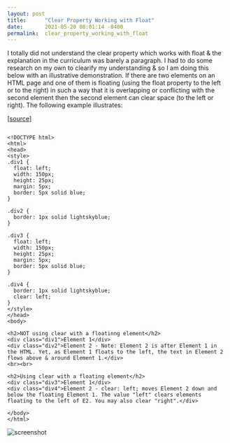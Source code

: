 ```yaml
---
layout: post
title:      "Clear Property Working with Float"
date:       2021-05-20 08:01:14 -0400
permalink:  clear_property_working_with_float
---
```



I totally did not understand the clear property which works with float & the explanation in the curriculum was barely a paragraph. I had to do some research on my own to clearify my understanding & so I am doing this below with an illustrative demonstration.
If there are two elements on an HTML page and one of them is floating (using the float property to the left or to the right) in such a way that it is overlapping or conflicting with the second element then the second element can clear space (to the left or right). The following example illustrates:


[[source](https://github.com/mrarthurwhite/css_clear_for_float_demo)]

```

<!DOCTYPE html>
<html>
<head>
<style>
.div1 {
  float: left;
  width: 150px;
  height: 25px;
  margin: 5px;
  border: 5px solid blue;
}

.div2 {
  border: 1px solid lightskyblue;
}

.div3 {
  float: left;
  width: 150px;
  height: 25px;
  margin: 5px;
  border: 5px solid blue;
}

.div4 {
  border: 1px solid lightskyblue;
  clear: left;
}
</style>
</head>
<body>

<h2>NOT using clear with a floatinng element</h2>
<div class="div1">Element 1</div>
<div class="div2">Element 2 - Note: Element 2 is after Element 1 in the HTML. Yet, as Element 1 floats to the left, the text in Element 2 flows above & around Element 1.</div>
<br><br>

<h2>Using clear with a floating element</h2>
<div class="div3">Element 1</div>
<div class="div4">Element 2 - clear: left; moves Element 2 down and below the floating Element 1. The value "left" clears elements floating to the left of E2. You may also clear "right".</div>

</body>
</html>
```

![screenshot](https://mrarthurwhite.github.io/css_clear_for_float_demo/imgs/screenshot.jpg)

